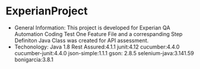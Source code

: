 # ExperianProject
* General Information: This project is developed for Experian QA Automation Coding Test One Feature File and a correspanding Step Definiton Java Class was created for API assessment.
* Techonology: Java 1.8 Rest Assured:4.1.1 junit:4.12 cucumber:4.4.0 cucumber-junit:4.4.0 json-simple:1.1.1 gson: 2.8.5 selenium-java:3.141.59 bonigarcia:3.8.1
